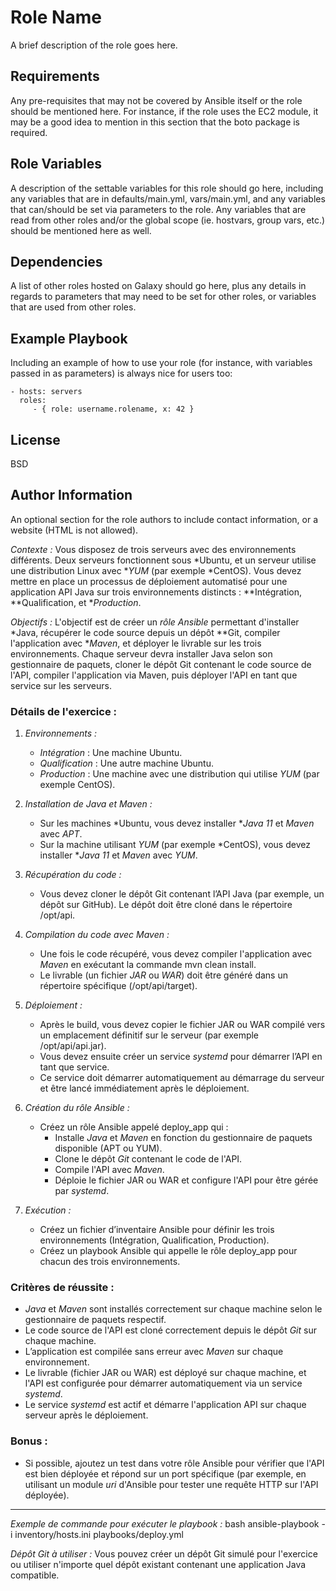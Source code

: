 Role Name
=========

A brief description of the role goes here.

Requirements
------------

Any pre-requisites that may not be covered by Ansible itself or the role should be mentioned here. For instance, if the role uses the EC2 module, it may be a good idea to mention in this section that the boto package is required.

Role Variables
--------------

A description of the settable variables for this role should go here, including any variables that are in defaults/main.yml, vars/main.yml, and any variables that can/should be set via parameters to the role. Any variables that are read from other roles and/or the global scope (ie. hostvars, group vars, etc.) should be mentioned here as well.

Dependencies
------------

A list of other roles hosted on Galaxy should go here, plus any details in regards to parameters that may need to be set for other roles, or variables that are used from other roles.

Example Playbook
----------------

Including an example of how to use your role (for instance, with variables passed in as parameters) is always nice for users too:

    - hosts: servers
      roles:
         - { role: username.rolename, x: 42 }

License
-------

BSD

Author Information
------------------

An optional section for the role authors to include contact information, or a website (HTML is not allowed).


*Contexte :*
Vous disposez de trois serveurs avec des environnements différents. Deux serveurs fonctionnent sous *Ubuntu, et un serveur utilise une distribution Linux avec **YUM* (par exemple *CentOS). Vous devez mettre en place un processus de déploiement automatisé pour une application API Java sur trois environnements distincts : **Intégration, **Qualification, et **Production*.

*Objectifs :*
L'objectif est de créer un *rôle Ansible* permettant d'installer *Java, récupérer le code source depuis un dépôt **Git, compiler l'application avec **Maven*, et déployer le livrable sur les trois environnements. Chaque serveur devra installer Java selon son gestionnaire de paquets, cloner le dépôt Git contenant le code source de l'API, compiler l'application via Maven, puis déployer l'API en tant que service sur les serveurs.

### Détails de l'exercice :

1. *Environnements :*
    - *Intégration* : Une machine Ubuntu.
    - *Qualification* : Une autre machine Ubuntu.
    - *Production* : Une machine avec une distribution qui utilise *YUM* (par exemple CentOS).

2. *Installation de Java et Maven :*
    - Sur les machines *Ubuntu, vous devez installer **Java 11* et *Maven* avec *APT*.
    - Sur la machine utilisant *YUM* (par exemple *CentOS), vous devez installer **Java 11* et *Maven* avec *YUM*.

3. *Récupération du code :*
    - Vous devez cloner le dépôt Git contenant l’API Java (par exemple, un dépôt sur GitHub). Le dépôt doit être cloné dans le répertoire /opt/api.

4. *Compilation du code avec Maven :*
    - Une fois le code récupéré, vous devez compiler l'application avec *Maven* en exécutant la commande mvn clean install.
    - Le livrable (un fichier *JAR* ou *WAR*) doit être généré dans un répertoire spécifique (/opt/api/target).

5. *Déploiement :*
    - Après le build, vous devez copier le fichier JAR ou WAR compilé vers un emplacement définitif sur le serveur (par exemple /opt/api/api.jar).
    - Vous devez ensuite créer un service *systemd* pour démarrer l’API en tant que service.
    - Ce service doit démarrer automatiquement au démarrage du serveur et être lancé immédiatement après le déploiement.

6. *Création du rôle Ansible :*
    - Créez un rôle Ansible appelé deploy_app qui :
        - Installe *Java* et *Maven* en fonction du gestionnaire de paquets disponible (APT ou YUM).
        - Clone le dépôt *Git* contenant le code de l'API.
        - Compile l'API avec *Maven*.
        - Déploie le fichier JAR ou WAR et configure l'API pour être gérée par *systemd*.

7. *Exécution :*
    - Créez un fichier d’inventaire Ansible pour définir les trois environnements (Intégration, Qualification, Production).
    - Créez un playbook Ansible qui appelle le rôle deploy_app pour chacun des trois environnements.

### Critères de réussite :

- *Java* et *Maven* sont installés correctement sur chaque machine selon le gestionnaire de paquets respectif.
- Le code source de l'API est cloné correctement depuis le dépôt *Git* sur chaque machine.
- L’application est compilée sans erreur avec *Maven* sur chaque environnement.
- Le livrable (fichier JAR ou WAR) est déployé sur chaque machine, et l'API est configurée pour démarrer automatiquement via un service *systemd*.
- Le service *systemd* est actif et démarre l'application API sur chaque serveur après le déploiement.

### Bonus :
- Si possible, ajoutez un test dans votre rôle Ansible pour vérifier que l'API est bien déployée et répond sur un port spécifique (par exemple, en utilisant un module *uri* d'Ansible pour tester une requête HTTP sur l'API déployée).

---

*Exemple de commande pour exécuter le playbook :*
bash
ansible-playbook -i inventory/hosts.ini playbooks/deploy.yml


*Dépôt Git à utiliser :* Vous pouvez créer un dépôt Git simulé pour l'exercice ou utiliser n'importe quel dépôt existant contenant une application Java compatible.
